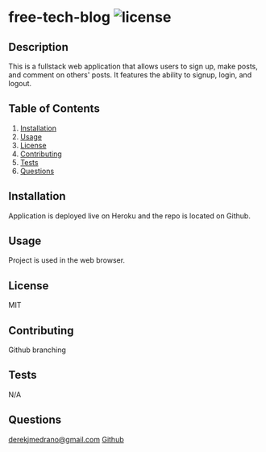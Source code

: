 # free-tech-blog ![license](https://img.shields.io/badge/license-MIT-blue)

## Description
This is a fullstack web application that allows users to sign up, make posts, and comment on others' posts. It features the ability to signup, login, and logout.

## Table of Contents
1. [Installation](#installation)
2. [Usage](#usage)
3. [License](#license)
4. [Contributing](#contributing)
5. [Tests](#tests)
6. [Questions](#questions)

## Installation
Application is deployed live on Heroku and the repo is located on Github.

## Usage
Project is used in the web browser.

## License
MIT

## Contributing
Github branching

## Tests
N/A

## Questions
derekjmedrano@gmail.com
[Github](www.github.com/derekmedrano)

